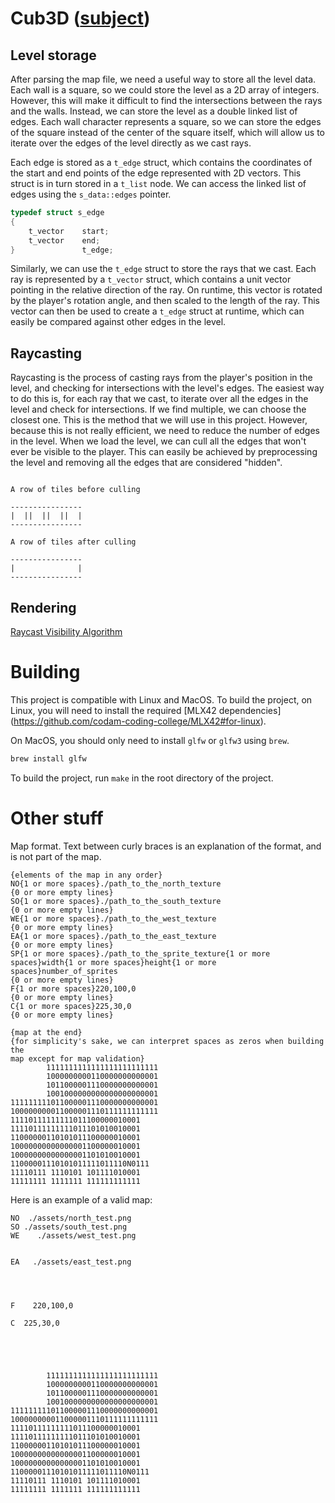 
# Cub3D ([subject](en.subject.cub3d.pdf))

## Level storage

After parsing the map file, we need a useful way to store all the level data.
Each wall is a square, so we could store the level as a 2D array of integers.
However, this will make it difficult to find the intersections between the rays
and the walls. Instead, we can store the level as a double linked list of edges.
Each wall character represents a square, so we can store the edges of the square
instead of the center of the square itself, which will allow us to iterate over
the edges of the level directly as we cast rays.

Each edge is stored as a `t_edge` struct, which contains the coordinates of the
start and end points of the edge represented with 2D vectors. This struct is in turn stored in a `t_list` node.
We can access the linked list of edges using the `s_data::edges` pointer.

```c
typedef struct s_edge
{
    t_vector    start;
    t_vector    end;
}               t_edge;
```

Similarly, we can use the `t_edge` struct to store the rays that we cast. Each
ray is represented by a `t_vector` struct, which contains a unit vector pointing in the
relative direction of the ray. On runtime, this vector is rotated by the player's
rotation angle, and then scaled to the length of the ray. This vector can then be used
to create a `t_edge` struct at runtime, which can easily be compared against other edges
in the level.

## Raycasting

Raycasting is the process of casting rays from the player's position in the level, and
checking for intersections with the level's edges. The easiest way to do this is, for each
ray that we cast, to iterate over all the edges in the level and check for intersections. If we
find multiple, we can choose the closest one. This is the method that we will use in this project.
However, because this is not really efficient, we need to reduce the number of edges in the level.
When we load the level, we can cull all the edges that won't ever be visible to the player. This 
can easily be achieved by preprocessing the level and removing all the edges that are considered "hidden".

```

A row of tiles before culling

----------------
|  ||  ||  ||  |
----------------

A row of tiles after culling

----------------
|              |
----------------

```

## Rendering

[Raycast Visibility Algorithm](https://lodev.org/cgtutor/raycasting.html#RayCastingVisibilityAlgorithm)

# Building

This project is compatible with Linux and MacOS. To build the project, on 
Linux, you will need to install the required [MLX42 dependencies]
(https://github.com/codam-coding-college/MLX42#for-linux).

On MacOS, you should only need to install `glfw` or `glfw3` using `brew`.

```bash
brew install glfw
```

To build the project, run `make` in the root directory of the project.

# Other stuff

Map format. Text between curly braces is an explanation of the format, and is not part of the map.

```
{elements of the map in any order}
NO{1 or more spaces}./path_to_the_north_texture
{0 or more empty lines}
SO{1 or more spaces}./path_to_the_south_texture
{0 or more empty lines}
WE{1 or more spaces}./path_to_the_west_texture
{0 or more empty lines}
EA{1 or more spaces}./path_to_the_east_texture
{0 or more empty lines}
SP{1 or more spaces}./path_to_the_sprite_texture{1 or more spaces}width{1 or more spaces}height{1 or more spaces}number_of_sprites
{0 or more empty lines}
F{1 or more spaces}220,100,0
{0 or more empty lines}
C{1 or more spaces}225,30,0
{0 or more empty lines}

{map at the end}
{for simplicity's sake, we can interpret spaces as zeros when building the 
map except for map validation}
        1111111111111111111111111
        1000000000110000000000001
        1011000001110000000000001
        1001000000000000000000001
111111111011000001110000000000001
100000000011000001110111111111111
11110111111111011100000010001
11110111111111011101010010001
11000000110101011100000010001
10000000000000001100000010001
10000000000000001101010010001
11000001110101011111011110N0111
11110111 1110101 101111010001
11111111 1111111 111111111111
```

Here is an example of a valid map:

```
NO  ./assets/north_test.png
SO ./assets/south_test.png
WE    ./assets/west_test.png


EA   ./assets/east_test.png




F    220,100,0

C  225,30,0





        1111111111111111111111111
        1000000000110000000000001
        1011000001110000000000001
        1001000000000000000000001
111111111011000001110000000000001
100000000011000001110111111111111
11110111111111011100000010001
11110111111111011101010010001
11000000110101011100000010001
10000000000000001100000010001
10000000000000001101010010001
11000001110101011111011110N0111
11110111 1110101 101111010001
11111111 1111111 111111111111
```